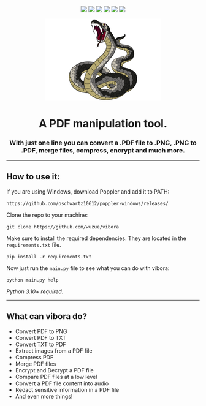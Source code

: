 <div align=center>

![](https://img.shields.io/tokei/lines/github/wuzue/vibora?style=flat)
![](https://img.shields.io/github/issues-raw/wuzue/vibora)
![](https://img.shields.io/github/issues-closed-raw/wuzue/vibora)
![](https://img.shields.io/github/issues-pr-raw/wuzue/vibora)
![](https://img.shields.io/github/issues-pr-closed-raw/wuzue/vibora)
![](https://img.shields.io/badge/Python-3.10%2B-blue)

</div>

<div align=center>
  <img width='300px' src='docs/assets/realfang.png'/>
</div>

<h1 align=center>A PDF manipulation tool.</h1>

<h3 align=center> With just one line you can convert a .PDF file to .PNG, .PNG to .PDF, merge files, compress, encrypt and much more.</h3>

<hr>    

<h2>How to use it:</h2>

If you are using Windows, download Poppler and add it to PATH:
```
https://github.com/oschwartz10612/poppler-windows/releases/ 
```
Clone the repo to your machine:
```
git clone https://github.com/wuzue/vibora
```
Make sure to install the required dependencies. They are located in the ```requirements.txt``` file.
```
pip install -r requirements.txt
```
Now just run the ```main.py``` file to see what you can do with vibora:
```
python main.py help
```

*Python 3.10+ required.*

<hr>

<h2>What can vibora do?</h2>

* Convert PDF to PNG
* Convert PDF to TXT
* Convert TXT to PDF
* Extract images from a PDF file
* Compress PDF
* Merge PDF files
* Encrypt and Decrypt a PDF file
* Compare PDF files at a low level
* Convert a PDF file content into audio
* Redact sensitive information in a PDF file
* And even more things!
